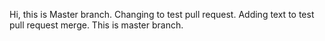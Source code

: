 Hi, this is Master branch.
Changing to test pull request.
Adding text to test pull request merge.
This is master branch.
